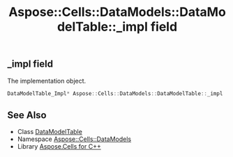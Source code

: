 ﻿---
title: Aspose::Cells::DataModels::DataModelTable::_impl field
linktitle: _impl
second_title: Aspose.Cells for C++ API Reference
description: 'Aspose::Cells::DataModels::DataModelTable::_impl field. The implementation object in C++.'
type: docs
weight: 900
url: /cpp/aspose.cells.datamodels/datamodeltable/_impl/
---
## _impl field


The implementation object.

```cpp
DataModelTable_Impl* Aspose::Cells::DataModels::DataModelTable::_impl
```

## See Also

* Class [DataModelTable](../)
* Namespace [Aspose::Cells::DataModels](../../)
* Library [Aspose.Cells for C++](../../../)
